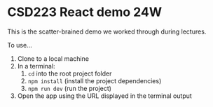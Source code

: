 # CSD223 React demo 24W

This is the scatter-brained demo we worked through during lectures.

To use...

1. Clone to a local machine
2. In a terminal:
   1. `cd` into the root project folder
   2. `npm install` (install the project dependencies)
   3. `npm run dev` (run the project)
3. Open the app using the URL displayed in the terminal output